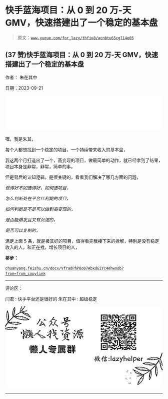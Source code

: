 # 快手蓝海项目：从 0 到 20 万-天 GMV，快速搭建出了一个稳定的基本盘

> 原文：[`www.yuque.com/for_lazy/thfiu8/acnbtu65cgl14e05`](https://www.yuque.com/for_lazy/thfiu8/acnbtu65cgl14e05)

## (37 赞)快手蓝海项目：从 0 到 20 万-天 GMV，快速搭建出了一个稳定的基本盘

作者： 朱在其中

日期：2023-09-21

![](img/3d25ac5807d5b3bb54fa721c6a283042.png)

嘿，我是朱其，

每个人都想找到一个稳定的项目，一个持续带来收入的基本盘，

我这两个月打造出了一个，高变现的项目，做最简单的动作，就已经拿到了结果，项目本身是非常，非常，简单的事，

但是背后的认知逻辑，是很关键的，看看我们解决了哪几方面的问题，

*做得好不如选得好，如何选项目，*

*怎么判断处在平台红利期的项目，*

*如何判断是不是可以做到高变现的，*

*是否能爆发且又有沉淀的，*

*是否可以复制的，*

满足上面 5 条，就是极其好的项目，值得看完我接下来的拆解，特别是没有稳定收入的人，和正在找，增长项目的人，

**移步：**

[`chuanyang.feishu.cn/docx/VfradPhP8o07AbxdGiYc4ehwnob?from=from_copylink`](https://chuanyang.feishu.cn/docx/VfradPhP8o07AbxdGiYc4ehwnob?from=from_copylink)

* * *

评论区：

闫君 : 快手平台还是很好的
朱在其中 : 超级稳定

![](img/1c37d505930596d12a88ab23e11aa07a.png)

* * *